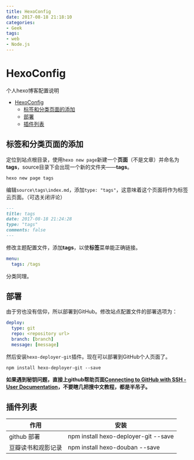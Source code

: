 ```yaml
---
title: HexoConfig
date: 2017-08-18 21:18:10
categories:
- Geek
tags:
- web
- Node.js
---
```

# HexoConfig

个人hexo博客配置说明
<!-- more -->

<!-- TOC -->

- [HexoConfig](#hexoconfig)
    - [标签和分类页面的添加](#标签和分类页面的添加)
    - [部署](#部署)
    - [插件列表](#插件列表)

<!-- /TOC -->

## 标签和分类页面的添加

定位到站点根目录，使用`hexo new page`新建一个**页面**（不是文章）并命名为**tags**，source目录下会出现一个新的文件夹——**tags**。

```shell
hexo new page tags
```

编辑`source\tags\index.md`，添加`type: "tags"`，这意味着这个页面将作为标签云页面。（可选关闭评论）

```markdown
---
title: tags
date: 2017-08-18 21:24:28
type: "tags"
comments: false
---
```

修改主题配置文件，添加**tags**，以使**标签**菜单能正确链接。

```yml
menu:
  tags: /tags
```

分类同理。

## 部署

由于穷也没有信仰，所以部署到GitHub。修改站点配置文件的部署选项为：

```yml
deploy:
  type: git
  repo: <repository url>
  branch: [branch]
  message: [message]
```

然后安装`hexo-deployer-git`插件。现在可以部署到GitHub个人页面了。

```shell
npm install hexo-deployer-git --save
```

**如果遇到秘钥问题，直接上github帮助页面[Connecting to GitHub with SSH - User Documentation](https://help.github.com/articles/connecting-to-github-with-ssh/)，不要瞎几把搜中文教程，都是半吊子。**

## 插件列表

| 作用 | 安装|
| ---- | ----|
| github 部署 | npm install hexo-deployer-git --save |
| 豆瓣读书和观影记录 | npm install hexo-douban --save |

